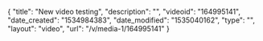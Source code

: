 {
    "title": "New video testing",
    "description": "",
    "videoid": "164995141",
    "date_created": "1534984383",
    "date_modified": "1535040162",
    "type": "",
    "layout": "video",
    "url": "\/v\/media-1\/164995141"
}